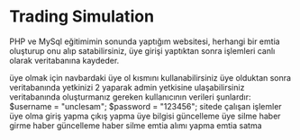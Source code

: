 # Trading Simulation
PHP ve MySql eğitimimin sonunda yaptığım websitesi, herhangi bir emtia oluşturup onu alıp satabilirsiniz, üye girişi yaptıktan sonra işlemleri canlı olarak veritabanına kaydeder.

üye olmak için navbardaki üye ol kısmını kullanabilirsiniz
üye olduktan sonra veritabanında yetkinizi 2 yaparak admin yetkisine ulaşabilirsiniz
veritabanında oluşturmanız gereken kullanıcının verileri şunlardır:
 $username = "unclesam";
 $password = "123456";
sitede çalışan işlemler
üye olma
giriş yapma
çıkış yapma
üye bilgisi güncelleme
üye silme
haber girme 
haber güncelleme
haber silme
emtia alımı yapma
emtia satma

